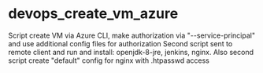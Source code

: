 # devops_create_vm_azure

Script create VM via Azure CLI, make authorization via "--service-principal" and use additional config files for authorization
Second script sent to remote client and run and install: openjdk-8-jre, jenkins, nginx. Also second script create "default" config for nginx with .htpasswd access